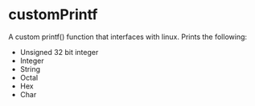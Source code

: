# customPrintf

A custom printf() function that interfaces with linux. Prints the following:

* Unsigned 32 bit integer
* Integer
* String
* Octal
* Hex
* Char

